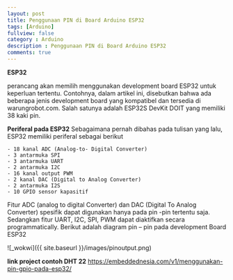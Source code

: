 ```yaml
---
layout: post
title: Penggunaan PIN di Board Arduino ESP32
tags: [Arduino]
fullview: false
category : Arduino
description : Penggunaan PIN di Board Arduino ESP32
comments: true
---
```

**ESP32**

perancang akan memilih menggunakan development board ESP32 untuk keperluan tertentu. Contohnya, dalam artikel ini, disebutkan bahwa ada beberapa jenis development board yang kompatibel dan tersedia di warungrobot.com. Salah satunya adalah ESP32S DevKit DOIT yang memiliki 38 kaki pin.


**Periferal pada ESP32**
Sebagaimana pernah dibahas pada  tulisan yang lalu, ESP32 memiliki periferal sebagai berikut

    - 18 kanal ADC (Analog-to- Digital Converter)
    - 3 antarmuka SPI
    - 3 antarmuka UART
    - 2 antarmuka I2C
    - 16 kanal output PWM
    - 2 kanal DAC (Digital to Analog Converter)
    - 2 antarmuka I2S
    - 10 GPIO sensor kapasitif

Fitur ADC (analog to digital Converter) dan DAC (Digital To Analog Converter) spesifik dapat digunakan hanya pada pin -pin tertentu saja. Sedangkan fitur  UART, I2C, SPI, PWM dapat diaktifkan secara programmatically. Berikut adalah diagram pin – pin pada development Board ESP32

![_wokwi]({{ site.baseurl }}/images/pinoutput.png)


**link project contoh DHT 22**
<a href="https://embeddednesia.com/v1/menggunakan-pin-gpio-pada-esp32/">https://embeddednesia.com/v1/menggunakan-pin-gpio-pada-esp32/</a>




